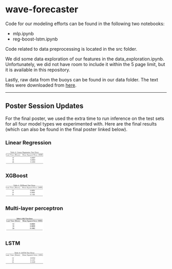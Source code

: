 # wave-forecaster

Code for our modeling efforts can be found in the following two notebooks:
- mlp.ipynb
- reg-boost-lstm.ipynb

Code related to data preprocessing is located in the src folder.

We did some data exploration of our features in the data_exploration.ipynb. Unfortunately, we did not have room to include it within the 5 page limit, but it is available in this repository.

Lastly, raw data from the buoys can be found in our data folder. The text files were downloaded from [here](https://www.ndbc.noaa.gov/).

---

## Poster Session Updates

For the final poster, we used the extra time to run inference on the test sets for all four model types we experimented with. Here are the final results (which can also be found in the final poster linked below).

### Linear Regression

<img src="images/LR_test.png" alt="Example Image" width="120"/>

### XGBoost

<img src="images/XGB_test.png" alt="Example Image" width="120"/>

### Multi-layer perceptron

<img src="images/MLP_test.png" alt="Example Image" width="120"/>

### LSTM

<img src="images/LSTM_test.png" alt="Example Image" width="120"/>
